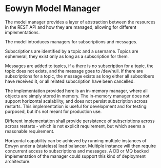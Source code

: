 # Eowyn Model Manager

The model manager provides a layer of abstraction between the resources in the
REST API and how they are managed, allowing for different implementations.

The model introduces managers for subscriptions and messages.

Subscriptions are identified by a topic and a username. Topics are ephemeral,
they exist only as long as a subscription for them.

Messages are added to topics, if a there is no subscription for a topic, the 
topic does not exists, and the message goes to /dev/null.
If there are subscriptions for a topic, the message exists as long either 
all subscribers have received it, or all related subscription have been 
cancelled.

The implementation provided here is an in-memory manager, where all objects 
are simply stored in memory. The in-memory manager does not support
horizontal scalability, and does not persist subscription across restarts.
This implementation is useful for development and for testing purposed, but 
it's not meant for production use.

Different implementation shall provide persistence of subscriptions across 
across restarts - which is not explicit requirement, but which seems a 
reasonable requirement. 

Horizontal capability can be achieved by running multiple instances of Eowyn
under a (stateless) load balancer. Multiple instance will then require 
concurrent access to subscriptions and messages. A DB or MQ backed 
implementation of the manager could support this kind of deployment 
architecture.
